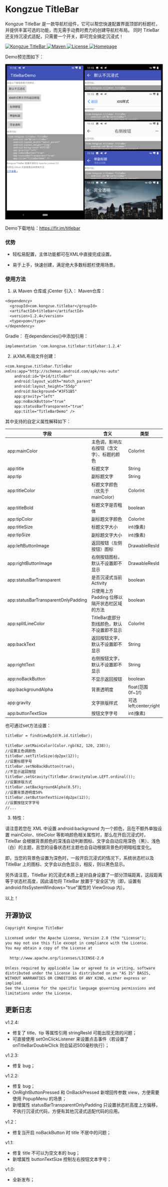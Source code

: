 # Kongzue TitleBar
Kongzue TitleBar 是一款导航栏组件，它可以帮您快速配置界面顶部的标题栏，并提供丰富可选的功能，而无需手动费时费力的创建导航栏布局。
同时 TitleBar 还支持沉浸式适配，只需要一个开关，即可完全搞定沉浸式！

<a href="https://github.com/kongzue/TitleBar/">
<img src="https://img.shields.io/badge/TitleBar-1.2.4-green.svg" alt="Kongzue TitleBar">
</a>
<a href="https://bintray.com/myzchh/maven/TitleBar/1.2.4/link">
<img src="https://img.shields.io/badge/Maven-1.2.4-blue.svg" alt="Maven">
</a>
<a href="http://www.apache.org/licenses/LICENSE-2.0">
<img src="https://img.shields.io/badge/License-Apache%202.0-red.svg" alt="License">
</a>
<a href="http://www.kongzue.com">
<img src="https://img.shields.io/badge/Homepage-Kongzue.com-brightgreen.svg" alt="Homepage">
</a>

Demo预览图如下：

![Tabbar](https://github.com/kongzue/Res/raw/master/app/src/main/res/mipmap-xxxhdpi/titlebar_demo.png)

Demo下载地址：https://fir.im/titlebar

### 优势
- 轻松易配置，主体功能都可在XML中直接完成设置。

- 易于上手，快速创建，满足绝大多数标题栏使用场景。

### 使用方法

1) 从 Maven 仓库或 jCenter 引入：
Maven仓库：
```
<dependency>
  <groupId>com.kongzue.titlebar</groupId>
  <artifactId>titlebar</artifactId>
  <version>1.2.4</version>
  <type>pom</type>
</dependency>
```
Gradle：
在dependencies{}中添加引用：
```
implementation 'com.kongzue.titlebar:titlebar:1.2.4'
```

2) 从XML布局文件创建：
```
<com.kongzue.titlebar.TitleBar xmlns:app="http://schemas.android.com/apk/res-auto"
    android:id="@+id/titleBar"
    android:layout_width="match_parent"
    android:layout_height="55dp"
    android:background="#3F51B5"
    app:gravity="left"
    app:noBackButton="true"
    app:statusBarTransparent="true"
    app:title="TitleBarDemo" />
```

其中支持的自定义属性解释如下：

字段 | 含义 | 类型
---|---|---
app:mainColor  | 主色调，影响左右按钮（含文字）、标题的颜色  | ColorInt
app:title  | 标题文字  | String
app:tip  | 副标题文字  | String
app:titleColor  | 标题文字颜色（优先于mainColor）  | ColorInt
app:titleBold  | 标题文字是否粗体  | boolean
app:tipColor  | 副标题文字颜色  | ColorInt
app:titleSize  | 标题文字大小  | int(像素)
app:tipSize  | 副标题文字大小  | int(像素)
app:leftButtonImage  | 返回按钮（左侧按钮）图标  | DrawableResId
app:rightButtonImage  | 右侧按钮图标，默认不设置即不显示  | DrawableResId
app:statusBarTransparent  | 是否沉浸式当前Activity  | boolean
app:statusBarTransparentOnlyPadding | 只使用上方 Padding 位移以隔开状态栏区域的方法  | boolean
app:splitLineColor  | TitleBar底部分割线颜色，默认不设置即不显示  | ColorInt
app:backText  | 返回按钮文字，默认不设置即不显示  | String
app:rightText  | 右侧按钮文字，默认不设置即不显示  | String
app:noBackButton  | 不显示返回按钮  | boolean
app:backgroundAlpha  | 背景透明度  | float(范围0f~1f)
app:gravity  | 文字排版样式  | 可选left;center;right
app:buttonTextSize | 按钮文字字号 | int(像素)

也可通过set方法设置：
```
titleBar = findViewById(R.id.titleBar);

titleBar.setMainColor(Color.rgb(62, 120, 238));                             //设置主色调颜色
titleBar.setTitleSize(dp2px(12));                                           //设置标题字号
titleBar.setNoBackButton(true);                                             //不显示返回按钮
titleBar.setGravity(TitleBar.GravityValue.LEFT.ordinal());                  //设置排版方式
titleBar.setBackgroundAlpha(0.5f);                                          //设置背景透明度50%
titleBar.setButtonTextSize(dp2px(12));                                      //设置按钮文字字号
//...
```

3) 特性：

请注意若您在 XML 中设置 android:background 为一个颜色，且在不额外单独设置 mainColor、titleColor 等影响颜色相关属性时，那么在开启沉浸式时，TitleBar 会根据背景颜色的深浅自动判断图标、文字会自动应用深色（黑）、浅色（白）的主题，且您的设备状态栏主题也会自动根据背景色的明暗程度变化。

即，当您的背景色设置为深色时，一般开启沉浸式的情况下，系统状态栏以及 TitleBar 上的图标、文字会以白色显示，相反，则以黑色显示。

另外请注意，TitleBar 的沉浸式本质上是对自身设置了一部分顶端距离，这段距离等于状态栏高度，因此请勿将 TitleBar 放置于“安全区”内（即，设置有android:fitsSystemWindows="true"属性的 ViewGroup 内）。

以上！

## 开源协议
```
Copyright Kongzue TitleBar

Licensed under the Apache License, Version 2.0 (the "License");
you may not use this file except in compliance with the License.
You may obtain a copy of the License at

  http://www.apache.org/licenses/LICENSE-2.0

Unless required by applicable law or agreed to in writing, software
distributed under the License is distributed on an "AS IS" BASIS,
WITHOUT WARRANTIES OR CONDITIONS OF ANY KIND, either express or implied.
See the License for the specific language governing permissions and
limitations under the License.
```

## 更新日志
v1.2.4:
- 修复了 title、tip 等属性引用 stringResId 可能出现无效的问题；
- 可直接使用 setOnClickListener 来设置点击事件（若设置了 onTitleBarDoubleClick 则会延迟500毫秒执行）；

v1.2.3:
- 修复 bug；

v1.2.2:
- 修复 bug；
- OnRightButtonPressed 和 OnBackPressed 新增回传参数 view，方便需要使用 PopupMenu 的场景；
- 新增属性 statusBarTransparentOnlyPadding 只设置状态栏高度上方偏移，不执行沉浸式代码，方便有其他沉浸式适配代码的应用。

v1.2：
- 修复当开启 noBackButton 时 title 不居中的问题；

v1.1:
- 修复 title 不可以为空文本的 bug；
- 新增属性 buttonTextSize 控制左右按钮文本字号；

v1.0:
- 全新发布；

